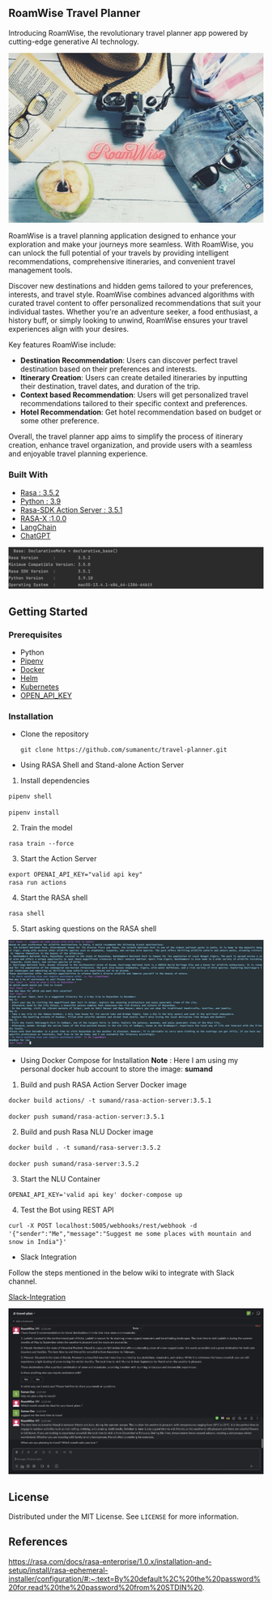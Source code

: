 ## RoamWise Travel Planner
Introducing RoamWise, the revolutionary travel planner app powered by cutting-edge generative AI technology.

![RoamWise](./images/roamWise.jpg)

RoamWise is a travel planning application designed to enhance your exploration and make your journeys more seamless. With RoamWise, you can unlock the full potential of your travels by providing intelligent recommendations, comprehensive itineraries, and convenient travel management tools.

Discover new destinations and hidden gems tailored to your preferences, interests, and travel style. RoamWise combines advanced algorithms with curated travel content to offer personalized recommendations that suit your individual tastes. Whether you're an adventure seeker, a food enthusiast, a history buff, or simply looking to unwind, RoamWise ensures your travel experiences align with your desires.

Key features RoamWise include:
* **Destination Recommendation**: Users can discover perfect travel destination based on their preferences and interests.
* **Itinerary Creation**: Users can create detailed itineraries by inputting their destination, travel dates, and duration of the trip.
* **Context based Recommendation**: Users will get personalized travel recommendations tailored to their specific context and preferences.
* **Hotel Recommendation**: Get hotel recommendation based on budget or some other preference.

Overall, the travel planner app aims to simplify the process of itinerary creation, enhance travel organization, and provide users with a seamless and enjoyable travel planning experience.

### Built With

- [Rasa : 3.5.2 ](https://rasa.com/docs/rasa/)
- [Python : 3.9 ](https://www.python.org/)
- [Rasa-SDK Action Server : 3.5.1 ](https://rasa.com/docs/action-server)
- [RASA-X :1.0.0](https://rasa.com/docs/rasa-x/)
- [LangChain](https://python.langchain.com/docs/get_started/introduction.html)
- [ChatGPT](https://openai.com/blog/chatgpt)

![Vesion](./images/rasa-version.png)

## Getting Started

### Prerequisites

- Python
- [Pipenv](https://pypi.org/project/pipenv/)
- [Docker](https://docs.docker.com/engine/install/)
- [Helm](https://helm.sh/docs/intro/install/)
- [Kubernetes](https://kubernetes.io/docs/setup/)
- [OPEN_API_KEY](https://help.openai.com/en/articles/4936850-where-do-i-find-my-secret-api-key)


### Installation

- Clone the repository

  ```
  git clone https://github.com/sumanentc/travel-planner.git
  ```

- Using RASA Shell and Stand-alone Action Server

1. Install dependencies

  ```
  pipenv shell

  pipenv install
  ```

2. Train the model

  ```
  rasa train --force

  ```

3. Start the Action Server

  ```
  export OPENAI_API_KEY="valid api key"     
  rasa run actions

  ```

4. Start the RASA shell

  ```
  rasa shell 
  ```
5. Start asking questions on the RASA shell

![RASA-X ](./images/shell.png)

- Using Docker Compose for Installation
  **Note** : Here I am using my personal docker hub account to store the image: **sumand**


1. Build and push RASA Action Server Docker image

```commandline
docker build actions/ -t sumand/rasa-action-server:3.5.1

docker push sumand/rasa-action-server:3.5.1

```

2. Build and push Rasa NLU Docker image

```commandline
docker build . -t sumand/rasa-server:3.5.2

docker push sumand/rasa-server:3.5.2
```

3. Start the NLU Container

```commandline
OPENAI_API_KEY='valid api key' docker-compose up

```

4. Test the Bot using REST API

```buildoutcfg
curl -X POST localhost:5005/webhooks/rest/webhook -d '{"sender":"Me","message":"Suggest me some places with mountain and snow in India"}'

```

- Slack Integration

Follow the steps mentioned in the below wiki to integrate with Slack channel.

[Slack-Integration](https://rasa.com/docs/rasa/connectors/slack/)

![Slack](./images/slack.png)

## License

Distributed under the MIT License. See `LICENSE` for more information.

## References

https://rasa.com/docs/rasa-enterprise/1.0.x/installation-and-setup/install/rasa-ephemeral-installer/configuration/#:~:text=By%20default%2C%20the%20password%20for,read%20the%20password%20from%20STDIN%20.
